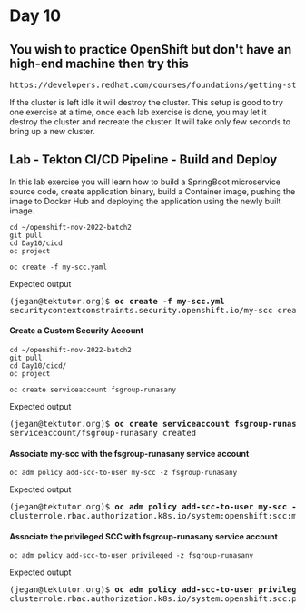 # Day 10

## You wish to practice OpenShift but don't have an high-end machine then try this
<pre>
https://developers.redhat.com/courses/foundations/getting-started
</pre>
If the cluster is left idle it will destroy the cluster. This setup is good to try one exercise at a time, once each lab exercise is done, you may let it destroy the cluster and recreate the cluster. It will take only few seconds to bring up a new cluster.


## Lab - Tekton CI/CD Pipeline - Build and Deploy

In this lab exercise you will learn how to build a SpringBoot microservice source code, create application binary, build a Container image, pushing the image to Docker Hub and deploying the application using the newly built image.

```
cd ~/openshift-nov-2022-batch2
git pull
cd Day10/cicd
oc project

oc create -f my-scc.yaml
```

Expected output
<pre>
(jegan@tektutor.org)$ <b>oc create -f my-scc.yml</b>
securitycontextconstraints.security.openshift.io/my-scc created
</pre>

#### Create a Custom Security Account
```
cd ~/openshift-nov-2022-batch2
git pull
cd Day10/cicd/
oc project

oc create serviceaccount fsgroup-runasany
```

Expected output
<pre>
(jegan@tektutor.org)$ <b>oc create serviceaccount fsgroup-runasany</b>
serviceaccount/fsgroup-runasany created
</pre>


#### Associate my-scc with the fsgroup-runasany service account
```
oc adm policy add-scc-to-user my-scc -z fsgroup-runasany
```

Expected output
<pre>
(jegan@tektutor.org)$ <b>oc adm policy add-scc-to-user my-scc -z fsgroup-runasany</b>
clusterrole.rbac.authorization.k8s.io/system:openshift:scc:my-scc added: "fsgroup-runasany"
</pre>

#### Associate the privileged SCC with fsgroup-runasany service account
```
oc adm policy add-scc-to-user privileged -z fsgroup-runasany
```
Expected outupt
<pre>
(jegan@tektutor.org)$ <b>oc adm policy add-scc-to-user privileged -z fsgroup-runasany</b>
clusterrole.rbac.authorization.k8s.io/system:openshift:scc:privileged added: "fsgroup-runasany"
</pre>
